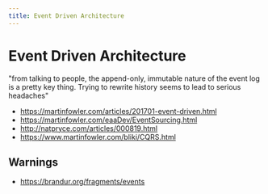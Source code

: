 ```yaml
---
title: Event Driven Architecture
---
```


# Event Driven Architecture

"from talking to people, the append-only, immutable nature of the event log is a
pretty key thing. Trying to rewrite history seems to lead to serious headaches"

- https://martinfowler.com/articles/201701-event-driven.html
- https://martinfowler.com/eaaDev/EventSourcing.html
- http://natpryce.com/articles/000819.html
- https://www.martinfowler.com/bliki/CQRS.html

## Warnings

- https://brandur.org/fragments/events
